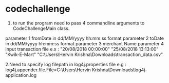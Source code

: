 # codechallenge
1. to run the program need to pass 4 commandline arguments to CodeChallengeMain class.

parameter 1  fromDate in dd/MM/yyyy hh:mm:ss format
parameter 2  toDate in dd/MM/yyyy hh:mm:ss format
parameter 3  merchant Name
parameter 4  input transaction file
e.x : 
"20/08/2018 00:00:00" "25/08/2018 13:13:00" "Kwik-E-Mart" "C:\Users\Hervin Krishna\Downloads\transaction_data.csv" 

2.Need to specify log filepath in log4j.properties file
e.g : 
log4j.appender.file.File=C:\\Users\\Hervin Krishna\\Downloads\\log4j-application.log

